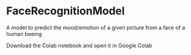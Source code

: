 # FaceRecognitionModel
A model to predict the mood/emotion of a given picture from a face of a human beeing

Download the Colab notebook and open it in Google Colab
